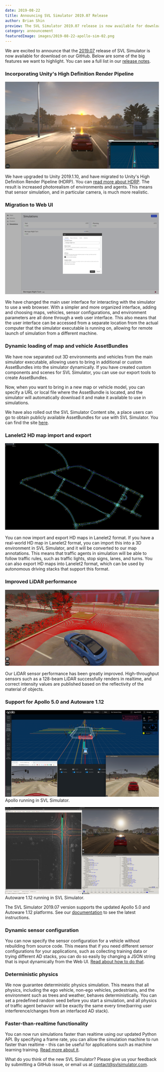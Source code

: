 ```yaml
---
date: 2019-08-22
title: Announcing SVL Simulator 2019.07 Release
author: Brian Shin
preview: The SVL Simulator 2019.07 release is now available for download on our GitHub.
category: announcement
featuredImage: images/2019-08-22-apollo-sim-02.png
---
```


We are excited to announce that the [2019.07](https://github.com/lgsvl/simulator/releases/latest) release of SVL Simulator is now available for download on our GitHub. Below are some of the big features we want to highlight. You can see a full list in our [release notes](https://www.svlsimulator.com/docs/changelog/).

### Incorporating Unity's High Definition Render Pipeline

[![Apollo Simulation](images/2019-08-22-apollo-sim-02.png)](images/2019-08-22-apollo-sim-02.png)

We have upgraded to Unity 2019.1.10, and have migrated to Unity's High Definition Render Pipeline (HDRP). You can [read more about HDRP](https://docs.unity3d.com/Packages/com.unity.render-pipelines.high-definition@6.9/manual/index.html). The result is increased photorealism of environments and agents. This means that sensor simulation, and in particular camera, is much more realistic.

### Migration to Web UI

[![Web UI](images/2019-08-22-web-ui-01.png)](images/2019-08-22-web-ui-01.png)

We have changed the main user interface for interacting with the simulator to use a web browser. With a simpler and more organized interface, adding and choosing maps, vehicles, sensor configurations, and environment parameters are all done through a web user interface. This also means that the user interface can be accessed from a separate location from the actual computer that the simulator executable is running on, allowing for remote launch of simulation from a different machine.

### Dynamic loading of map and vehicle AssetBundles

We have now separated out 3D environments and vehicles from the main simulator executable, allowing users to bring in additional or custom AssetBundles into the simulator dynamically. If you have created custom components and scenes for SVL Simulator, you can use our export tools to create AssetBundles.

Now, when you want to bring in a new map or vehicle model, you can specify a URL or local file where the AssetBundle is located, and the simulator will automatically download it and make it available to use in simulations.

We have also rolled out the SVL Simulator Content site, a place users can go to obtain publicly available AssetBundles for use with SVL Simulator. You can find the site [here](https://content.svlsimulator.com).

### Lanelet2 HD map import and export

[![Gomentum HD Map](images/2019-08-22-gomentum.png)](images/2019-08-22-gomentum.png)

You can now import and export HD maps in Lanelet2 format. If you have a real-world HD map in Lanelet2 format, you can import this into a 3D environment in SVL Simulator, and it will be converted to our map annotations. This means that traffic agents in simulation will be able to follow traffic rules, such as traffic lights, stop signs, lanes, and turns. You can also export HD maps into Lanelet2 format, which can be used by autonomous driving stacks that support this format.

### Improved LiDAR performance

[![Lidar Visualization](images/2019-08-22-lidar128-01.png)](images/2019-08-22-lidar128-01.png)

Our LiDAR sensor performance has been greatly improved. High-throughput sensors such as a 128-beam LiDAR successfully renders in realtime, and correct intensity values are published based on the reflectivity of the material of objects.

### Support for Apollo 5.0 and Autoware 1.12

[![](images/2019-08-22-apollo-sim-03.png)](images/2019-08-22-apollo-sim-03.png)
Apollo running in SVL Simulator.

[![](images/2019-08-22-autoware-rviz-03.png)](images/2019-08-22-autoware-rviz-03.png)
Autoware 1.12 running in SVL Simulator.

The SVL Simulator 2019.07 version supports the updated Apollo 5.0 and Autoware 1.12 platforms. See our [documentation](https://www.svlsimulator.com/docs) to see the latest instructions.

### Dynamic sensor configuration

You can now specify the sensor configuration for a vehicle without rebuilding from source code. This means that if you need different sensor configurations for your applications, such as collecting training data or trying different AD stacks, you can do so easily by changing a JSON string that is input dynamically from the Web UI. [Read about how to do that](https://www.svlsimulator.com/docs/).

### Deterministic physics

We now guarantee deterministic physics simulation. This means that all physics, including the ego vehicle, non-ego vehicles, pedestrians, and the environment such as trees and weather, behaves deterministically. You can set a predefined random seed before you start a simulation, and all physics of traffic agent behavior will be exactly the same every time(barring user interference/changes from an interfaced AD stack).

### Faster-than-realtime functionality

You can now run simulations faster than realtime using our updated Python API. By specifying a frame rate, you can allow the simulation machine to run faster than realtime - this can be useful for applications such as machine learning training. [Read more about it](https://www.svlsimulator.com/docs/python-api/#non-realtime-simulation).

What do you think of the new SVL Simulator? Please give us your feedback by submitting a GitHub issue, or email us at [contact@svlsimulator.com](mailto:contact@svlsimulator.com).
